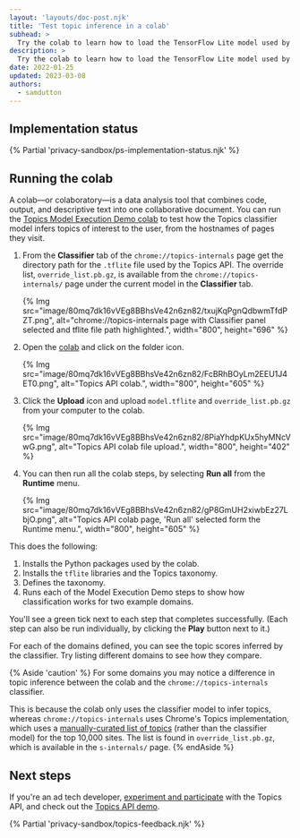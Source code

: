 ```yaml
---
layout: 'layouts/doc-post.njk'
title: 'Test topic inference in a colab'
subhead: >
  Try the colab to learn how to load the TensorFlow Lite model used by Chrome to infer topics from hostnames.
description: >
  Try the colab to learn how to load the TensorFlow Lite model used by Chrome to infer topics from hostnames.
date: 2022-01-25
updated: 2023-03-08
authors:
  - samdutton
---
```


## Implementation status
{% Partial 'privacy-sandbox/ps-implementation-status.njk' %}

## Running the colab

A colab—or colaboratory—is a data analysis tool that combines code, output, and descriptive text into one collaborative document. You can run the [Topics Model Execution Demo colab](https://colab.research.google.com/drive/1hIVoz8bRCTpllYvads51MV7YS3zi3prn) to test how the Topics classifier model infers topics of interest to the user, from the hostnames of pages they visit.

1. From the **Classifier** tab of the `chrome://topics-internals` page get the directory path for the `.tflite` file used by the Topics API. The override list, `override_list.pb.gz`, 
is available from the `chrome://topics-internals/` page under the current model in the **Classifier** tab.

    {% Img src="image/80mq7dk16vVEg8BBhsVe42n6zn82/txujKqPgnQdbwmTfdPZT.png",
  alt="chrome://topics-internals page with Classifier panel selected and tflite file path highlighted.",
  width="800", height="696" %}

1. Open the [colab](https://colab.research.google.com/drive/1hIVoz8bRCTpllYvads51MV7YS3zi3prn) and click on the folder icon.

    {% Img src="image/80mq7dk16vVEg8BBhsVe42n6zn82/FcBRhBOyLm2EEU1J4ET0.png",
  alt="Topics API colab.", width="800", height="605" %}

1. Click the **Upload** icon and upload `model.tflite` and `override_list.pb.gz` from your computer to the colab.

    {% Img src="image/80mq7dk16vVEg8BBhsVe42n6zn82/8PiaYhdpKUx5hyMNcVwG.png",
  alt="Topics API colab file upload.", width="800", height="402" %}

1. You can then run all the colab steps, by selecting **Run all** from the **Runtime** menu.

    {% Img src="image/80mq7dk16vVEg8BBhsVe42n6zn82/gP8GmUH2xiwbEz27LbjO.png",
  alt="Topics API colab page, 'Run all' selected form the Runtime menu.", width="800", height="605" %}

This does the following:

1.  Installs the Python packages used by the colab.
1.  Installs the `tflite` libraries and the Topics taxonomy.
1.  Defines the taxonomy.
1.  Runs each of the Model Execution Demo steps to show how classification works for two example domains.

You'll see a green tick next to each step that completes successfully. (Each step can also be run individually, by clicking the **Play** button next to it.)

For each of the domains defined, you can see the topic scores inferred by the classifier. Try listing different domains to see how they compare.

{% Aside 'caution' %}
For some domains you may notice a difference in topic inference between the colab and the `chrome://topics-internals` classifier.

This is because the colab only uses the classifier model to infer topics, whereas
`chrome://topics-internals` uses Chrome's Topics implementation, which uses a
[manually-curated list of topics](/docs/privacy-sandbox/topics/topic-classification/#classifier-model) (rather than the classifier model) for the top
10,000 sites. The list is found in `override_list.pb.gz`, which is available in the `s-internals/` page. 
{% endAside %}

## Next steps

If you're an ad tech developer, [experiment and participate](/docs/privacy-sandbox/topics-experiment/) with the Topics API, and check out the [Topics API demo](/docs/privacy-sandbox/topics/demo).

{% Partial 'privacy-sandbox/topics-feedback.njk' %}

